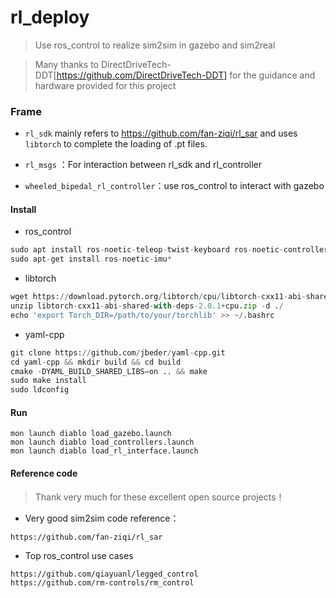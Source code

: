 # rl_deploy
> Use ros_control to realize sim2sim in gazebo and sim2real

>Many thanks to DirectDriveTech-DDT[https://github.com/DirectDriveTech-DDT]  for the guidance and hardware provided for this project

### Frame

- `rl_sdk` mainly refers to https://github.com/fan-ziqi/rl_sar and uses `libtorch` to complete the loading of .pt files.

- `rl_msgs` ：For interaction between rl_sdk and rl_controller
-  `wheeled_bipedal_rl_controller`：use ros_control to interact with gazebo



#### Install

- ros_control

```python
sudo apt install ros-noetic-teleop-twist-keyboard ros-noetic-controller-interface  ros-noetic-gazebo-ros-control ros-noetic-joint-state-controller ros-noetic-effort-controllers ros-noetic-joint-trajectory-controller
sudo apt-get install ros-noetic-imu*
```

- libtorch

```python
wget https://download.pytorch.org/libtorch/cpu/libtorch-cxx11-abi-shared-with-deps-2.0.1%2Bcpu.zip
unzip libtorch-cxx11-abi-shared-with-deps-2.0.1+cpu.zip -d ./
echo 'export Torch_DIR=/path/to/your/torchlib' >> ~/.bashrc
```

- yaml-cpp

```python
git clone https://github.com/jbeder/yaml-cpp.git
cd yaml-cpp && mkdir build && cd build
cmake -DYAML_BUILD_SHARED_LIBS=on .. && make
sudo make install
sudo ldconfig
```



#### Run

```
mon launch diablo load_gazebo.launch
mon launch diablo load_controllers.launch
mon launch diablo load_rl_interface.launch
```

#### Reference code
> Thank very much for these excellent open source projects！

- Very good sim2sim code reference：
```
https://github.com/fan-ziqi/rl_sar
```
- Top ros_control use cases
```aiignore
https://github.com/qiayuanl/legged_control
https://github.com/rm-controls/rm_control
```